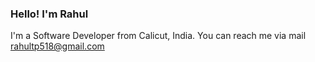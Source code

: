 ### Hello! I'm Rahul
I'm a Software Developer from Calicut, India.
You can reach me via mail rahultp518@gmail.com
